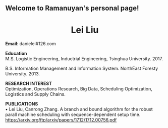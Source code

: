 ## Welcome to Ramanuyan's personal page!
# <center>Lei Liu </center>   

**Email**: danielei#126.com


**Education**   
M.S. Logistic Engineering, Inductrial Engineering, Tsinghua University.   2017.   

B.S. Information Management and Information System. NorthEast Foresty University.  2013.   


**RESEARCH INTEREST**   
Optimization, Operations Research, Big Data, Scheduling Optimization, Logistics and Supply Chains.   

**PUBLICATIONS**    
• Lei Liu, Canrong Zhang. A branch and bound algorithm for the robust parall machine scheduling with sequence-dependent setup time.         https://arxiv.org/ftp/arxiv/papers/1712/1712.00756.pdf


